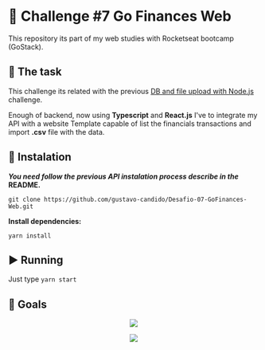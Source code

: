 # :rocket: Challenge #7 Go Finances Web
This repository its part of my web studies with Rocketseat bootcamp (GoStack).

## :pushpin: The task ##
This challenge its related with the previous
[DB and file upload with Node.js](https://github.com/gustavo-candido/Desafio-06-Banco-de-dados-e-upload-de-arquivos-no-Node.js.git) challenge.

Enough of backend, now using __Typescript__ and __React.js__ I've to integrate my API with a website Template capable of list
the financials transactions and import **.csv** file with the data.

## :wrench: Instalation ##

**<em>You need follow the previous API instalation process describe in the </em> README.**

```git clone https://github.com/gustavo-candido/Desafio-07-GoFinances-Web.git```

**Install dependencies:**

```yarn install```


## :arrow_forward: Running ##

Just type `yarn start`



## :checkered_flag: Goals ##

<p align="center"> 
<img src="https://github.com/gustavo-candido/Desafio-07-GoFinances-Web/blob/master/go-finances-preview.gif">
</p>


<p align="center"> 
<img src="https://github.com/gustavo-candido/Desafio-07-GoFinances-Web/blob/master/Screenshot%20from%202020-05-21%2010-48-19.png">
</p>
